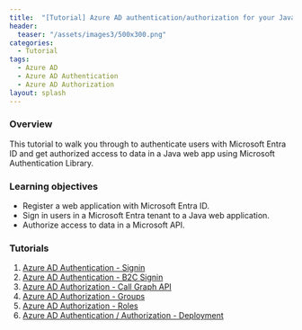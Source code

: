 ```yaml
---
title:  "[Tutorial] Azure AD authentication/authorization for your Java application"
header:
  teaser: "/assets/images3/500x300.png"
categories: 
  - Tutorial
tags:
  - Azure AD
  - Azure AD Authentication
  - Azure AD Authorization
layout: splash
---
```


### Overview
This tutorial to walk you through to authenticate users with Microsoft Entra ID and get authorized access to data in a Java web app using Microsoft Authentication Library.

### Learning objectives
<ul>
  <li>Register a web application with Microsoft Entra ID.</li>
  <li>Sign in users in a Microsoft Entra tenant to a Java web application.</li>
  <li>Authorize access to data in a Microsoft API.</li>
</ul>

### Tutorials
1. [Azure AD Authentication - Signin](https://dattranclouds.github.io/tutorial/azuread-authentication-signin/)
2. [Azure AD Authentication - B2C Signin](https://dattranclouds.github.io/tutorial/azuread-authentication-b2csignin/)
3. [Azure AD Authorization - Call Graph API](https://dattranclouds.github.io/tutorial/azuread-authorization-callgraphapi/)
4. [Azure AD Authorization - Groups](https://dattranclouds.github.io/tutorial/azuread-authorization-groups/)
5. [Azure AD Authorization - Roles](https://dattranclouds.github.io/tutorial/azuread-authorization-roles/)
6. [Azure AD Authentication / Authorization - Deployment](https://dattranclouds.github.io/tutorial/azuread-deployment/)
